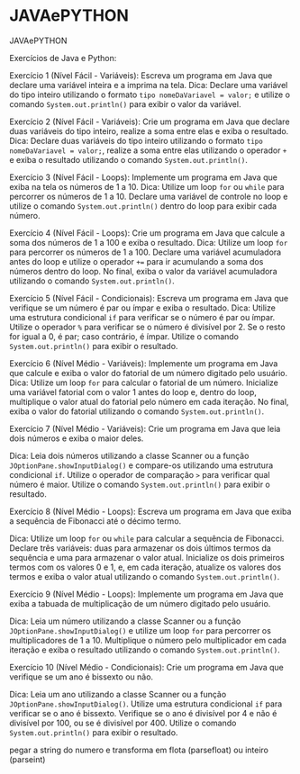 # JAVAePYTHON
 JAVAePYTHON

Exercícios de Java e Python:

Exercício 1 (Nível Fácil - Variáveis):
Escreva um programa em Java que declare uma variável inteira e a imprima na tela.
Dica: Declare uma variável do tipo inteiro utilizando o formato `tipo nomeDaVariavel = valor;` e utilize o comando `System.out.println()` para exibir o valor da variável.

Exercício 2 (Nível Fácil - Variáveis):
Crie um programa em Java que declare duas variáveis do tipo inteiro, realize a soma entre elas e exiba o resultado.
Dica: Declare duas variáveis do tipo inteiro utilizando o formato `tipo nomeDaVariavel = valor;`, realize a soma entre elas utilizando o operador `+` e exiba o resultado utilizando o comando `System.out.println()`.

Exercício 3 (Nível Fácil - Loops):
Implemente um programa em Java que exiba na tela os números de 1 a 10.
Dica: Utilize um loop `for` ou `while` para percorrer os números de 1 a 10. Declare uma variável de controle no loop e utilize o comando `System.out.println()` dentro do loop para exibir cada número.

Exercício 4 (Nível Fácil - Loops):
Crie um programa em Java que calcule a soma dos números de 1 a 100 e exiba o resultado.
Dica: Utilize um loop `for` para percorrer os números de 1 a 100. Declare uma variável acumuladora antes do loop e utilize o operador `+=` para ir acumulando a soma dos números dentro do loop. No final, exiba o valor da variável acumuladora utilizando o comando `System.out.println()`.

Exercício 5 (Nível Fácil - Condicionais):
Escreva um programa em Java que verifique se um número é par ou ímpar e exiba o resultado.
Dica: Utilize uma estrutura condicional `if` para verificar se o número é par ou ímpar. Utilize o operador `%` para verificar se o número é divisível por 2. Se o resto for igual a 0, é par; caso contrário, é ímpar. Utilize o comando `System.out.println()` para exibir o resultado.

Exercício 6 (Nível Médio - Variáveis):
Implemente um programa em Java que calcule e exiba o valor do fatorial de um número digitado pelo usuário.
Dica: Utilize um loop `for` para calcular o fatorial de um número. Inicialize uma variável fatorial com o valor 1 antes do loop e, dentro do loop, multiplique o valor atual do fatorial pelo número em cada iteração. No final, exiba o valor do fatorial utilizando o comando `System.out.println()`.

Exercício 7 (Nível Médio - Variáveis):
Crie um programa em Java que leia dois números e exiba o maior deles.

Dica: Leia dois números utilizando a classe Scanner ou a função `JOptionPane.showInputDialog()` e compare-os utilizando uma estrutura condicional `if`. Utilize o operador de comparação `>` para verificar qual número é maior. Utilize o comando `System.out.println()` para exibir o resultado.

Exercício 8 (Nível Médio - Loops):
Escreva um programa em Java que exiba a sequência de Fibonacci até o décimo termo.

Dica: Utilize um loop `for` ou `while` para calcular a sequência de Fibonacci. Declare três variáveis: duas para armazenar os dois últimos termos da sequência e uma para armazenar o valor atual. Inicialize os dois primeiros termos com os valores 0 e 1, e, em cada iteração, atualize os valores dos termos e exiba o valor atual utilizando o comando `System.out.println()`.

Exercício 9 (Nível Médio - Loops):
Implemente um programa em Java que exiba a tabuada de multiplicação de um número digitado pelo usuário.

Dica: Leia um número utilizando a classe Scanner ou a função `JOptionPane.showInputDialog()` e utilize um loop `for` para percorrer os multiplicadores de 1 a 10. Multiplique o número pelo multiplicador em cada iteração e exiba o resultado utilizando o comando `System.out.println()`.

Exercício 10 (Nível Médio - Condicionais):
Crie um programa em Java que verifique se um ano é bissexto ou não.

Dica: Leia um ano utilizando a classe Scanner ou a função `JOptionPane.showInputDialog()`. Utilize uma estrutura condicional `if` para verificar se o ano é bissexto. Verifique se o ano é divisível por 4 e não é divisível por 100, ou se é divisível por 400. Utilize o comando `System.out.println()` para exibir o resultado.

pegar a string do numero e transforma em flota (parsefloat) ou inteiro (parseint)